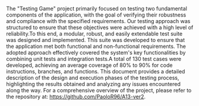 The "Testing Game" project primarily focused on testing two fundamental components of the application, with the goal of verifying their robustness and compliance with the specified requirements. Our testing approach was structured to ensure that these objectives were achieved with a high level of reliability.To this end, a modular, robust, and easily extendable test suite was designed and implemented. This suite was developed to ensure that the application met both functional and non-functional requirements. The adopted approach effectively covered the system's key functionalities by combining unit tests and integration tests.A total of 130 test cases were developed, achieving an average coverage of 80% to 90% for code instructions, branches, and functions.
This document provides a detailed description of the design and execution phases of the testing process, highlighting the results obtained and analyzing any issues encountered along the way. For a comprehensive overview of the project, please refer to the repository at: https://github.com/PaoloR96/A13-ver2.
